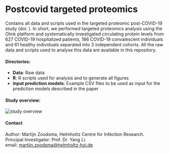 # Postcovid targeted proteomics
Contains all data and scripts used in the targeted proteomic post-COVID-19 study (doi: ). In short, we performed targeted proteomics analysis using the Olink platform and systematically investigated circulating protein levels from 627 COVID-19 hospitalized patients, 186 COVID-19 convalescent individuals and 61 healthy individuals separated into 3 independent cohorts. All the raw data and scripts used to analyse this data are available in this repository.


#### Directories:
<ul>
<li><strong>Data</strong>: Raw data</li>
<li><strong>R</strong>: R scripts used for analysis and to generate all figures</li>
<li><strong>input prediction models</strong>: Example CSV files to be used as input for the prediction models described in the paper</li>

</ul>


#### Study overview:
![study overview](https://github.com/MZoodsma/Postcovid-targeted-proteomics/blob/143801247d0f5bc96ed162a31be1e239dd39c702/inst/images/study%20overview.png)

#### Contact
Author: Martijn Zoodsma, Helmholtz Centre for Infection Research.  
Principal Investigator: Prof. Dr. Yang Li.  
email: martijn.zoodsma@helmholtz-hzi.de

